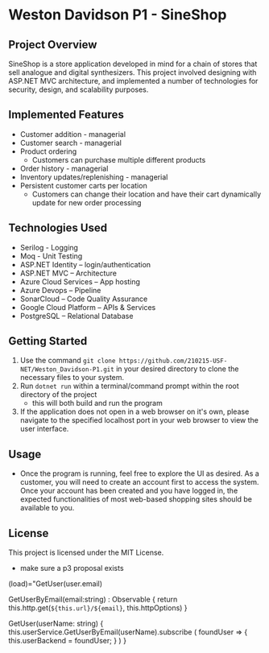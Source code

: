 # Weston Davidson P1 - SineShop

## Project Overview
SineShop is a store application developed in mind for a chain of stores that sell analogue and digital synthesizers. This project involved designing with ASP.NET MVC architecture, and implemented a number of technologies for security, design, and scalability purposes.

## Implemented Features
- Customer addition - managerial
- Customer search - managerial
- Product ordering
    - Customers can purchase multiple different products
- Order history - managerial
- Inventory updates/replenishing - managerial
- Persistent customer carts per location
    - Customers can change their location and have their cart dynamically update for new order processing

## Technologies Used
- Serilog - Logging
- Moq -  Unit Testing
- ASP.NET Identity – login/authentication
- ASP.NET MVC – Architecture
- Azure Cloud Services – App hosting
- Azure Devops – Pipeline
- SonarCloud – Code Quality Assurance
- Google Cloud Platform – APIs & Services
- PostgreSQL – Relational Database

## Getting Started
1. Use the command `git clone https://github.com/210215-USF-NET/Weston_Davidson-P1.git` in your desired directory to clone the necessary files to your system.
1. Run `dotnet run` within a terminal/command prompt within the root directory of the project
    - this will both build and run the program
1. If the application does not open in a web browser on it's own, please navigate to the specified localhost port in your web browser to view the user interface.

## Usage
- Once the program is running, feel free to explore the UI as desired. As a customer, you will need to create an account first to access the system. Once your account has been created and you have logged in, the expected functionalities of most web-based shopping sites should be available to you.

## License
This project is licensed under the MIT License.


- make sure a p3 proposal exists


(load)="GetUser(user.email)

  GetUserByEmail(email:string) : Observable<any>
  {
    return this.http.get<User>(`${this.url}/${email}`, this.httpOptions)
  }



  
  GetUser(userName: string)
  {
    this.userService.GetUserByEmail(userName).subscribe
    (
      foundUser =>
      {
        this.userBackend = foundUser;
      }
    )
  }